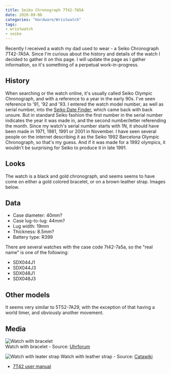 ```yaml
---
title: Seiko Chronograph 7T42-7A5A
date: 2020-09-06
categories: "Hardware/Wristwatch"
tags:
- wristwatch
- seiko
---
```


Recently I received a watch my dad used to wear - a Seiko Chronograph 7T42-7A5A. 
Since I'm curious about the history and details of the watch I decided to gather it on this page. 
I will update the page as I gather information, so it's something of a perpetual work-in-progress.

## History
When searching or the watch online, it's usually called Seiko Olympic Chronograph, and with a reference to a year in the early 90s. 
I've seen reference to '91, '92 and '93. I entered the watch model number, as well as serial number, into the [Seiko Date Finder](http://www.watchsleuth.com/seikodatefinder), 
which came back with back unsure. But in standard Seiko fashion the first number in the serial number indicates the year it was made in, and the second number/letter referending the month. 
Since my watch's serial number starts with 1N, it should have been made in 1971, 1981, 1991 or 2001 in November. 
I have seen several people on the internet describing it as the Seiko 1992 Barcelona Olympic Chronograph, so that's my guess. 
And if it was made for a 1992 olympics, it wouldn't be surprising for Seiko to produce it in late 1991.

## Looks
The watch is a black and gold chronograph, and seems seems to have come on either a gold colored bracelet, or on a brown leather strap. Images below.

## Data
* Case diameter: 40mm?
* Case lug-to-lug: 44mm?
* Lug width: 19mm
* Thickness: 8.5mm?
* Battery type: R399

There are several watches with the case code 7t42-7a5a, so the "real name" is one of the following:
* SDX044J1
* SDX044J3 
* SDX048J1 
* SDX048J3 

## Other models
It seems very similar to 5T52-7A29, with the exception of that having a world timer, and obviously another movement.

## Media

![Watch with bracelet](https://uhrforum.de/data/attachments/2200/2200317-df52e85d2f97e5e6fe17861056f7f56c.jpg)  
Watch with bracelet - Source: [Uhrforum](https://uhrforum.de/threads/seiko-olympic-chronograph-7t42-7a5a-quartz-vintage.397634)

![Watch with leater strap](https://assets.catawiki.nl/assets/2019/5/17/d/a/c/dac85bdd-2b49-4787-a8e6-4c833c0ef560.jpg)
Watch with leather strap - Source: [Catawiki](https://www.catawiki.se/l/26895439-seiko-olympic-chronograph-1992-limited-ed-249-500-7t42-7a5a-man-1992)

* [7T42 user manual](https://theanalogdept.com/images/spp6_pics/Watches/Seiko%20Cal%207T32_7T42/7T32_7T42.pdf)
